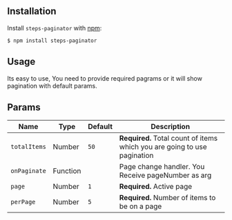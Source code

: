 ## Installation

Install `steps-paginator` with [npm](https://www.npmjs.com/):

```
$ npm install steps-paginator
```

## Usage

Its easy to use, You need to provide required pagrams or it will show pagination with default params.

## Params

Name | Type | Default | Description
--- | --- | --- | --- |
`totalItems` | Number | `50` | **Required.** Total count of items which you are going to use pagination
`onPaginate` | Function | | Page change handler. You Receive pageNumber as arg
`page` | Number | `1` | **Required.** Active page
`perPage` | Number | `5` | **Required.** Number of items to be on a page